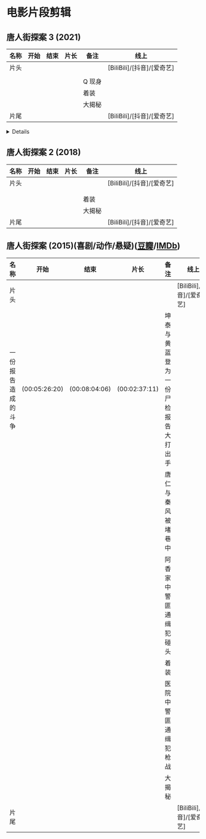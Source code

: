 # 电影片段剪辑

## 唐人街探案 3 (2021)

| 名称 | 开始 | 结束 | 片长 | 备注   | 线上                       |
| ---- | ---- | ---- | ---- | ------ | -------------------------- |
| 片头 |      |      |      |        | [BiliBili]/[抖音]/[爱奇艺] |
|      |      |      |      |        |                            |
|      |      |      |      | Q 现身 |                            |
|      |      |      |      | 着装   |                            |
|      |      |      |      | 大揭秘 |                            |
| 片尾 |      |      |      |        | [BiliBili]/[抖音]/[爱奇艺] |

<details>
    继曼谷、纽约之后，东京再出大案。唐人街神探唐仁（王宝强 饰）、秦风（刘昊然 饰）受侦探野田昊（妻夫木聪 饰）的邀请前往破案。“CRIMASTER世界侦探排行榜”中的侦探们闻讯后也齐聚东京，加入挑战，而排名第一Q的现身，让这个大案更加扑朔迷离，一场亚洲最强神探之间的较量即将爆笑展开……
</details>

## 唐人街探案 2 (2018)

| 名称 | 开始 | 结束 | 片长 | 备注   | 线上                       |
| ---- | ---- | ---- | ---- | ------ | -------------------------- |
| 片头 |      |      |      |        | [BiliBili]/[抖音]/[爱奇艺] |
|      |      |      |      |        |                            |
|      |      |      |      |        |                            |
|      |      |      |      | 着装   |                            |
|      |      |      |      | 大揭秘 |                            |
| 片尾 |      |      |      |        | [BiliBili]/[抖音]/[爱奇艺] |

## 唐人街探案 (2015)(喜剧/动作/悬疑)([豆瓣](https://movie.douban.com/subject/26311973)/[IMDb](https://www.imdb.com/title/tt5290882))

| 名称               | 开始          | 结束          | 片长          | 备注                               | 线上                       |
| ------------------ | ------------- | ------------- | ------------- | ---------------------------------- | -------------------------- |
| 片头               |               |               |               |                                    | [BiliBili]/[抖音]/[爱奇艺] |
| 一份报告造成的斗争 | (00:05:26:20) | (00:08:04:06) | (00:02:37:11) | 坤泰与黄蓝登为一份尸检报告大打出手 |                            |
|                    |               |               |               | 唐仁与秦风被堵巷中                 |                            |
|                    |               |               |               | 阿香家中警匪通缉犯碰头             |                            |
|                    |               |               |               | 着装                               |                            |
|                    |               |               |               | 医院中警匪通缉犯枪战               |                            |
|                    |               |               |               | 大揭秘                             |                            |
| 片尾               |               |               |               |                                    | [BiliBili]/[抖音]/[爱奇艺] |
